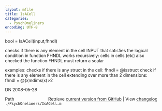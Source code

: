 ```yaml
---
layout: mfile
title: IsACell
categories:
  - PsychOneliners
encoding: UTF-8
---
```


bool = IsACell(input,fhndl)

checks if there is any element in the cell INPUT that satisfies the
logical condition in function FHNDL
works recursively: cells in cells (etc) also checked
the function FHNDL must return a scalar

examples:
checks if there is any struct in the cell:
fhndl = @isstruct
check if there is any element in the cell extending
over more than 2 dimensions:
fhndl = @(x)ndims(x)\>2

DN    2008-05-28


<div class="code_header" style="text-align:right;">
  <span style="float:left;">Path&nbsp;&nbsp;</span> <span class="counter">Retrieve <a href=
  "https://raw.github.com/Psychtoolbox-3/Psychtoolbox-3/beta/./PsychOneliners/IsACell.m">current version from GitHub</a> | View <a href=
  "https://github.com/Psychtoolbox-3/Psychtoolbox-3/commits/beta/./PsychOneliners/IsACell.m">changelog</a></span>
</div>
<div class="code">
  <code>./PsychOneliners/IsACell.m</code>
</div>
